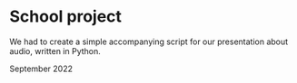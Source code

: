 <h1>School project</h1>
<p>We had to create a simple accompanying script for our presentation about audio, written in Python.</p>
<p>September 2022</p>

